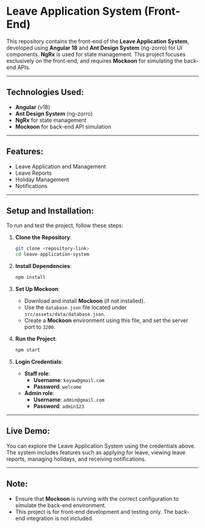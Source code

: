 
# Leave Application System (Front-End)

This repository contains the front-end of the **Leave Application System**, developed using **Angular 18** and **Ant Design System** (ng-zorro) for UI components. **NgRx** is used for state management. This project focuses exclusively on the front-end, and requires **Mockoon** for simulating the back-end APIs.

---

## Technologies Used:
- **Angular** (v18)
- **Ant Design System** (ng-zorro)
- **NgRx** for state management
- **Mockoon** for back-end API simulation

---

## Features:
- Leave Application and Management
- Leave Reports
- Holiday Management
- Notifications

---

## Setup and Installation:

To run and test the project, follow these steps:

1. **Clone the Repository**:
   ```bash
   git clone <repository-link>
   cd leave-application-system
   ```

2. **Install Dependencies**:
   ```bash
   npm install
   ```

3. **Set Up Mockoon**:
   - Download and install **Mockoon** (if not installed).
   - Use the `database.json` file located under `src/assets/data/database.json`.
   - Create a **Mockoon** environment using this file, and set the server port to `3200`.

4. **Run the Project**:
   ```bash
   npm start
   ```

5. **Login Credentials**:
   - **Staff role**:  
     - **Username**: `koyaw@gmail.com`  
     - **Password**: `welcome`
   - **Admin role**:  
     - **Username**: `admin@gmail.com`  
     - **Password**: `admin123`

---

## Live Demo:

You can explore the Leave Application System using the credentials above. The system includes features such as applying for leave, viewing leave reports, managing holidays, and receiving notifications.

---

## Note:

- Ensure that **Mockoon** is running with the correct configuration to simulate the back-end environment.
- This project is for front-end development and testing only. The back-end integration is not included.
